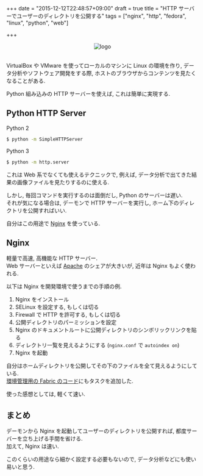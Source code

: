 +++
date = "2015-12-12T22:48:57+09:00"
draft = true
title = "HTTP サーバーでユーザーのディレクトリを公開する"
tags = ["nginx", "http", "fedora", "linux", "python", "web"]

+++

<div style="text-align: center;">
  <img src="../../images/nginx.png" alt="logo">
</div>
<br>

VirtualBox や VMware を使ってローカルのマシンに Linux の環境を作り, データ分析やソフトウェア開発をする際, ホストのブラウザからコンテンツを見たくなることがある.

Python 組み込みの HTTP サーバーを使えば, これは簡単に実現する.

Python HTTP Server
------------------

Python 2

```sh
$ python -m SimpleHTTPServer
```

Python 3

```sh
$ python -m http.server
```

これは Web 系でなくても使えるテクニックで, 例えば, データ分析で出てきた結果の画像ファイルを見たりするのに使える.

しかし, 毎回コマンドを実行するのは面倒だし, Python のサーバーは遅い.  
それが気になる場合は, デーモンで HTTP サーバーを実行し, ホーム下のディレクトリを公開すればいい.

自分はこの用途で [Nginx](http://nginx.org/) を使っている.

Nginx
-----

軽量で高速, 高機能な HTTP サーバー.  
Web サーバーといえば [Apache](https://httpd.apache.org/) のシェアが大きいが, 近年は Nginx もよく使われる.

以下は Nginx を開発環境で使うまでの手順の例.

1.  Nginx をインストール
2.  SELinux を設定する, もしくは切る
3.  Firewall で HTTP を許可する, もしくは切る
4.  公開ディレクトリのパーミッションを設定
5.  Nginx のドキュメントルートに公開ディレクトリのシンボリックリンクを貼る
6.  ディレクトリ一覧を見えるようにする (`nginx.conf` で `autoindex on`)
7.  Nginx を起動

自分はホームディレクトリを公開してその下のファイルを全て見えるようにしている.  
[環境管理用の Fabric のコード](https://github.com/dceoy/fabkit)にもタスクを追加した.

使った感想としては, 軽くて速い.

まとめ
------

デーモンから Nginx を起動してユーザーのディレクトリを公開すれば, 都度サーバーを立ち上げる手間を省ける.  
加えて, Nginx は速い.

このくらいの用途なら細かく設定する必要もないので, データ分析などにも使い易いと思う.


<script>
  amzn_assoc_default_search_key = "nginx";
</script>
